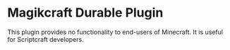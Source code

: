 # Magikcraft Durable Plugin

This plugin provides no functionality to end-users of Minecraft. It is useful for Scriptcraft developers. 
